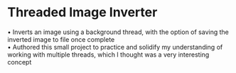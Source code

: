 # Threaded Image Inverter
• Inverts an image using a background thread, with the option of saving the inverted image to file once complete <br>
• Authored this small project to practice and solidify my understanding of working with multiple threads, which I thought was a very interesting concept

